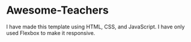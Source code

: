 # Awesome-Teachers
I have made this template using HTML, CSS, and JavaScript. I have only used Flexbox to make it responsive. 
